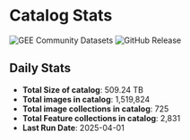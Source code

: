 # Catalog Stats

![GEE Community Datasets](https://img.shields.io/endpoint?url=https://gist.githubusercontent.com/samapriya/34bc0c1280d475d3a69e3b60a706226e/raw/community.json)
![GitHub Release](https://img.shields.io/github/v/release/samapriya/awesome-gee-community-datasets)

## Daily Stats

<!-- START_MARKER -->
* **Total Size of catalog**: 509.24 TB
* **Total images in catalog**: 1,519,824
* **Total image collections in catalog**: 725
* **Total Feature collections in catalog**: 2,831
* **Last Run Date**: 2025-04-01
<!-- END_MARKER -->
